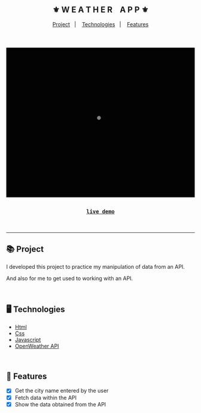 <div align="center">
    <h2>⚜️ W E A T H E R &nbsp;&nbsp; A P P ⚜️</h2>
</div>

<p align="center">
    <a href="#-project">Project</a>&nbsp;&nbsp;&nbsp;|&nbsp;&nbsp;&nbsp;
    <a href="#-technologies">Technologies</a>&nbsp;&nbsp;&nbsp;|&nbsp;&nbsp;&nbsp;
    <a href="#-features">Features</a>
</p>

<br/>

<h3 align="center">
    <img src="./.github/readme-gif.gif" alt="project gif" height="400px">
    <br/>
    <h3 align="center">
        <strong>
            <code>&nbsp;<a href="https://erickks.github.io/weather-app/">live demo</a>&nbsp;</code>
        </strong>
    </h3>
</h3>

<br/><hr/>

## 📚 Project
<p>I developed this project to practice my manipulation of data from an API.</p>
<p>And also for me to get used to working with an API.</p>

<br/>

## 🖥 Technologies
  * [Html](https://www.w3schools.com/html/)
  * [Css](https://www.w3schools.com/css/)
  * [Javascript](https://www.javascripttutorial.net/)
  * [OpenWeather API](https://openweathermap.org/)

<br/>

## 🧾 Features
- [x] Get the city name entered by the user
- [x] Fetch data within the API
- [x] Show the data obtained from the API

